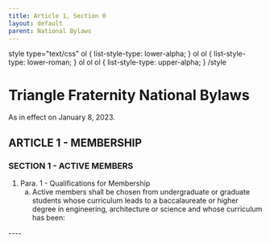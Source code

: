 ```yaml
---
title: Article 1, Section 0
layout: default
parent: National Bylaws
---
```

style type="text/css"
ol { list-style-type: lower-alpha; }
ol ol { list-style-type: lower-roman; } 
ol ol ol { list-style-type: upper-alpha; }
/style

# Triangle Fraternity National Bylaws

As in effect on January 8, 2023.

## ARTICLE 1 - MEMBERSHIP

### SECTION 1 - ACTIVE MEMBERS
<ol type="1">

<li> Para. 1 - Qualifications for Membership

<ol type="a">
<li>Active members shall be chosen from undergraduate or graduate
students whose curriculum leads to a baccalaureate or higher
degree in engineering, architecture or  science and whose
curriculum has been:</li>
</ol>
</ol>
----
